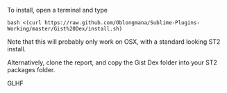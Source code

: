 To install, open a terminal and type 

    bash <(curl https://raw.github.com/Oblongmana/Sublime-Plugins-Working/master/Gist%20Dex/install.sh)


Note that this will probably only work on OSX, with a standard looking ST2 install.

Alternatively, clone the report, and copy the Gist Dex folder into your ST2 packages folder.

GLHF
